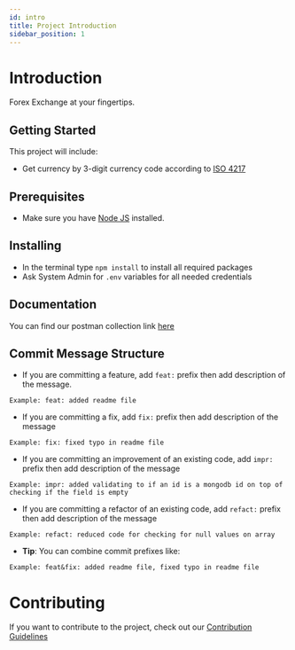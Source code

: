```yaml
---
id: intro
title: Project Introduction
sidebar_position: 1
---
```


# Introduction

Forex Exchange at your fingertips.

## Getting Started

This project will include:

-   Get currency by 3-digit currency code according to [ISO 4217](https://en.wikipedia.org/wiki/ISO_4217)

## Prerequisites

-   Make sure you have [Node JS](https://nodejs.org) installed.

## Installing

-   In the terminal type `npm install` to install all required packages
-   Ask System Admin for `.env` variables for all needed credentials

## Documentation

You can find our postman collection link [here](https://api.postman.com/collections/6790492-0787a21f-ea6b-4c50-a185-71b9e5e442d1?access_key=PMAT-01GXVEAP8GTADZW32WXZDRDD19)

## Commit Message Structure

-   If you are committing a feature, add `feat:` prefix then add description of the message.

```
Example: feat: added readme file
```

-   If you are committing a fix, add `fix:` prefix then add description of the message

```
Example: fix: fixed typo in readme file
```

-   If you are committing an improvement of an existing code, add `impr:` prefix then add description of the message

```
Example: impr: added validating to if an id is a mongodb id on top of checking if the field is empty
```

-   If you are committing a refactor of an existing code, add `refact:` prefix then add description of the message

```
Example: refact: reduced code for checking for null values on array
```

-   **Tip**: You can combine commit prefixes like:

```
Example: feat&fix: added readme file, fixed typo in readme file
```

# Contributing

If you want to contribute to the project, check out our [Contribution Guidelines](https://github.com/coretech/forex-tool/blob/develop/CONTRIBUTING.md)

